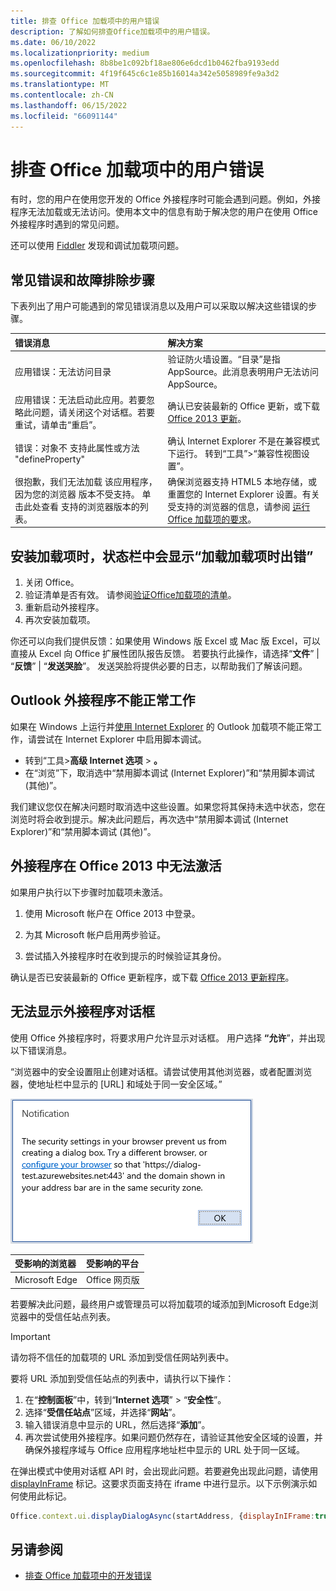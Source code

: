 ```yaml
---
title: 排查 Office 加载项中的用户错误
description: 了解如何排查Office加载项中的用户错误。
ms.date: 06/10/2022
ms.localizationpriority: medium
ms.openlocfilehash: 8b8be1c092bf18ae806e6dcd1b0462fba9193edd
ms.sourcegitcommit: 4f19f645c6c1e85b16014a342e5058989fe9a3d2
ms.translationtype: MT
ms.contentlocale: zh-CN
ms.lasthandoff: 06/15/2022
ms.locfileid: "66091144"
---
```

# <a name="troubleshoot-user-errors-with-office-add-ins"></a>排查 Office 加载项中的用户错误

有时，您的用户在使用您开发的 Office 外接程序时可能会遇到问题。例如，外接程序无法加载或无法访问。使用本文中的信息有助于解决您的用户在使用 Office 外接程序时遇到的常见问题。

还可以使用 [Fiddler](https://www.telerik.com/fiddler) 发现和调试加载项问题。

## <a name="common-errors-and-troubleshooting-steps"></a>常见错误和故障排除步骤

下表列出了用户可能遇到的常见错误消息以及用户可以采取以解决这些错误的步骤。

|**错误消息**|**解决方案**|
|:-----|:-----|
|应用错误：无法访问目录|验证防火墙设置。“目录”是指 AppSource。此消息表明用户无法访问 AppSource。|
|应用错误：无法启动此应用。若要忽略此问题，请关闭这个对话框。若要重试，请单击“重启”。|确认已安装最新的 Office 更新，或下载 [Office 2013 更新](https://support.microsoft.com/kb/2986156/)。|
|错误：对象不 支持此属性或方法 "defineProperty"|确认 Internet Explorer 不是在兼容模式下运行。 转到“工具”>“兼容性视图设置”。|
|很抱歉，我们无法加载 该应用程序，因为您的浏览器 版本不受支持。 单击此处查看 支持的浏览器版本的列表。|确保浏览器支持 HTML5 本地存储，或重置您的 Internet Explorer 设置。有关受支持的浏览器的信息，请参阅 [运行 Office 加载项的要求](../concepts/requirements-for-running-office-add-ins.md)。|

## <a name="when-installing-an-add-in-you-see-error-loading-add-in-in-the-status-bar"></a>安装加载项时，状态栏中会显示“加载加载项时出错”

1. 关闭 Office。
1. 验证清单是否有效。 请参阅[验证Office加载项的清单](troubleshoot-manifest.md)。
1. 重新启动外接程序。
1. 再次安装加载项。

你还可以向我们提供反馈：如果使用 Windows 版 Excel 或 Mac 版 Excel，可以直接从 Excel 向 Office 扩展性团队报告反馈。 若要执行此操作，请选择“**文件**” | “**反馈**” | “**发送哭脸**”。 发送哭脸将提供必要的日志，以帮助我们了解该问题。

## <a name="outlook-add-in-doesnt-work-correctly"></a>Outlook 外接程序不能正常工作

如果在 Windows 上运行并[使用 Internet Explorer](../concepts/browsers-used-by-office-web-add-ins.md) 的 Outlook 加载项不能正常工作，请尝试在 Internet Explorer 中启用脚本调试。

- 转到“工具>**高级 Internet 选项** > **。**
- 在“浏览”下，取消选中“禁用脚本调试 (Internet Explorer)”和“禁用脚本调试 (其他)”。

我们建议您仅在解决问题时取消选中这些设置。如果您将其保持未选中状态，您在浏览时将会收到提示。解决此问题后，再次选中“禁用脚本调试 (Internet Explorer)”和“禁用脚本调试 (其他)”。

## <a name="add-in-doesnt-activate-in-office-2013"></a>外接程序在 Office 2013 中无法激活

如果用户执行以下步骤时加载项未激活。

1. 使用 Microsoft 帐户在 Office 2013 中登录。

1. 为其 Microsoft 帐户启用两步验证。

1. 尝试插入外接程序时在收到提示的时候验证其身份。

确认是否已安装最新的 Office 更新程序，或下载 [Office 2013 更新程序](https://support.microsoft.com/kb/2986156/)。

## <a name="add-in-dialog-box-cannot-be-displayed"></a>无法显示外接程序对话框

使用 Office 外接程序时，将要求用户允许显示对话框。 用户选择 **“允许**”，并出现以下错误消息。

“浏览器中的安全设置阻止创建对话框。请尝试使用其他浏览器，或者配置浏览器，使地址栏中显示的 [URL] 和域处于同一安全区域。”

![对话框错误消息的屏幕截图。](../images/dialog-prevented.png)

|**受影响的浏览器**|**受影响的平台**|
|:--------------------|:---------------------|
|Microsoft Edge|Office 网页版|

若要解决此问题，最终用户或管理员可以将加载项的域添加到Microsoft Edge浏览器中的受信任站点列表。

> [!IMPORTANT]
> 请勿将不信任的加载项的 URL 添加到受信任网站列表中。

要将 URL 添加到受信任站点的列表中，请执行以下操作：

1. 在“**控制面板**”中，转到“**Internet 选项**” > “**安全性**”。
1. 选择“**受信任站点**”区域，并选择“**网站**”。
1. 输入错误消息中显示的 URL，然后选择“**添加**”。
1. 再次尝试使用外接程序。如果问题仍然存在，请验证其他安全区域的设置，并确保外接程序域与 Office 应用程序地址栏中显示的 URL 处于同一区域。

在弹出模式中使用对话框 API 时，会出现此问题。若要避免出现此问题，请使用 [displayInFrame](/javascript/api/office/office.ui) 标记。这要求页面支持在 iframe 中进行显示。以下示例演示如何使用此标记。

```js
Office.context.ui.displayDialogAsync(startAddress, {displayInIFrame:true}, callback);
```

## <a name="see-also"></a>另请参阅

- [排查 Office 加载项中的开发错误](troubleshoot-development-errors.md)
